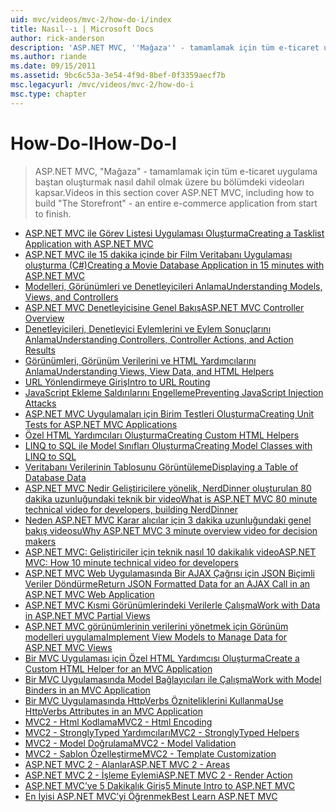 ```yaml
---
uid: mvc/videos/mvc-2/how-do-i/index
title: Nasıl--ı | Microsoft Docs
author: rick-anderson
description: 'ASP.NET MVC, ''Mağaza'' - tamamlamak için tüm e-ticaret uygulama baştan oluşturmak nasıl dahil olmak üzere bu bölümdeki videoları kapsar.'
ms.author: riande
ms.date: 09/15/2011
ms.assetid: 9bc6c53a-3e54-4f9d-8bef-0f3359aecf7b
msc.legacyurl: /mvc/videos/mvc-2/how-do-i
msc.type: chapter
---
```

<a name="how-do-i"></a><span data-ttu-id="94159-103">How-Do-I</span><span class="sxs-lookup"><span data-stu-id="94159-103">How-Do-I</span></span>
====================
> <span data-ttu-id="94159-104">ASP.NET MVC, "Mağaza" - tamamlamak için tüm e-ticaret uygulama baştan oluşturmak nasıl dahil olmak üzere bu bölümdeki videoları kapsar.</span><span class="sxs-lookup"><span data-stu-id="94159-104">Videos in this section cover ASP.NET MVC, including how to build "The Storefront" - an entire e-commerce application from start to finish.</span></span>


- [<span data-ttu-id="94159-105">ASP.NET MVC ile Görev Listesi Uygulaması Oluşturma</span><span class="sxs-lookup"><span data-stu-id="94159-105">Creating a Tasklist Application with ASP.NET MVC</span></span>](creating-a-tasklist-application-with-aspnet-mvc.md)
- [<span data-ttu-id="94159-106">ASP.NET MVC ile 15 dakika içinde bir Film Veritabanı Uygulaması oluşturma (C#)</span><span class="sxs-lookup"><span data-stu-id="94159-106">Creating a Movie Database Application in 15 minutes with ASP.NET MVC</span></span>](creating-a-movie-database-application-in-15-minutes-with-aspnet-mvc.md)
- [<span data-ttu-id="94159-107">Modelleri, Görünümleri ve Denetleyicileri Anlama</span><span class="sxs-lookup"><span data-stu-id="94159-107">Understanding Models, Views, and Controllers</span></span>](understanding-models-views-and-controllers.md)
- [<span data-ttu-id="94159-108">ASP.NET MVC Denetleyicisine Genel Bakış</span><span class="sxs-lookup"><span data-stu-id="94159-108">ASP.NET MVC Controller Overview</span></span>](aspnet-mvc-controller-overview.md)
- [<span data-ttu-id="94159-109">Denetleyicileri, Denetleyici Eylemlerini ve Eylem Sonuçlarını Anlama</span><span class="sxs-lookup"><span data-stu-id="94159-109">Understanding Controllers, Controller Actions, and Action Results</span></span>](understanding-controllers-controller-actions-and-action-results.md)
- [<span data-ttu-id="94159-110">Görünümleri, Görünüm Verilerini ve HTML Yardımcılarını Anlama</span><span class="sxs-lookup"><span data-stu-id="94159-110">Understanding Views, View Data, and HTML Helpers</span></span>](understanding-views-view-data-and-html-helpers.md)
- [<span data-ttu-id="94159-111">URL Yönlendirmeye Giriş</span><span class="sxs-lookup"><span data-stu-id="94159-111">Intro to URL Routing</span></span>](an-introduction-to-url-routing.md)
- [<span data-ttu-id="94159-112">JavaScript Ekleme Saldırılarını Engelleme</span><span class="sxs-lookup"><span data-stu-id="94159-112">Preventing JavaScript Injection Attacks</span></span>](preventing-javascript-injection-attacks.md)
- [<span data-ttu-id="94159-113">ASP.NET MVC Uygulamaları için Birim Testleri Oluşturma</span><span class="sxs-lookup"><span data-stu-id="94159-113">Creating Unit Tests for ASP.NET MVC Applications</span></span>](creating-unit-tests-for-aspnet-mvc-applications.md)
- [<span data-ttu-id="94159-114">Özel HTML Yardımcıları Oluşturma</span><span class="sxs-lookup"><span data-stu-id="94159-114">Creating Custom HTML Helpers</span></span>](creating-custom-html-helpers.md)
- [<span data-ttu-id="94159-115">LINQ to SQL ile Model Sınıfları Oluşturma</span><span class="sxs-lookup"><span data-stu-id="94159-115">Creating Model Classes with LINQ to SQL</span></span>](creating-model-classes-with-linq-to-sql.md)
- [<span data-ttu-id="94159-116">Veritabanı Verilerinin Tablosunu Görüntüleme</span><span class="sxs-lookup"><span data-stu-id="94159-116">Displaying a Table of Database Data</span></span>](displaying-a-table-of-database-data.md)
- [<span data-ttu-id="94159-117">ASP.NET MVC Nedir Geliştiricilere yönelik, NerdDinner oluşturulan 80 dakika uzunluğundaki teknik bir video</span><span class="sxs-lookup"><span data-stu-id="94159-117">What is ASP.NET MVC 80 minute technical video for developers, building NerdDinner</span></span>](what-is-aspnet-mvc-80-minute-technical-video-for-developers-building-nerddinner.md)
- [<span data-ttu-id="94159-118">Neden ASP.NET MVC Karar alıcılar için 3 dakika uzunluğundaki genel bakış videosu</span><span class="sxs-lookup"><span data-stu-id="94159-118">Why ASP.NET MVC 3 minute overview video for decision makers</span></span>](why-aspnet-mvc-3-minute-overview-video-for-decision-makers.md)
- [<span data-ttu-id="94159-119">ASP.NET MVC: Geliştiriciler için teknik nasıl 10 dakikalık video</span><span class="sxs-lookup"><span data-stu-id="94159-119">ASP.NET MVC: How 10 minute technical video for developers</span></span>](aspnet-mvc-how-10-minute-technical-video-for-developers.md)
- [<span data-ttu-id="94159-120">ASP.NET MVC Web Uygulamasında Bir AJAX Çağrısı için JSON Biçimli Veriler Döndürme</span><span class="sxs-lookup"><span data-stu-id="94159-120">Return JSON Formatted Data for an AJAX Call in an ASP.NET MVC Web Application</span></span>](how-do-i-return-json-formatted-data-for-an-ajax-call-in-an-aspnet-mvc-web-application.md)
- [<span data-ttu-id="94159-121">ASP.NET MVC Kısmi Görünümlerindeki Verilerle Çalışma</span><span class="sxs-lookup"><span data-stu-id="94159-121">Work with Data in ASP.NET MVC Partial Views</span></span>](how-do-i-work-with-data-in-aspnet-mvc-partial-views.md)
- [<span data-ttu-id="94159-122">ASP.NET MVC görünümlerinin verilerini yönetmek için Görünüm modelleri uygulama</span><span class="sxs-lookup"><span data-stu-id="94159-122">Implement View Models to Manage Data for ASP.NET MVC Views</span></span>](how-do-i-implement-view-models-to-manage-data-for-aspnet-mvc-views.md)
- [<span data-ttu-id="94159-123">Bir MVC Uygulaması için Özel HTML Yardımcısı Oluşturma</span><span class="sxs-lookup"><span data-stu-id="94159-123">Create a Custom HTML Helper for an MVC Application</span></span>](how-do-i-create-a-custom-html-helper-for-an-mvc-application.md)
- [<span data-ttu-id="94159-124">Bir MVC Uygulamasında Model Bağlayıcıları ile Çalışma</span><span class="sxs-lookup"><span data-stu-id="94159-124">Work with Model Binders in an MVC Application</span></span>](how-do-i-work-with-model-binders-in-an-mvc-application.md)
- [<span data-ttu-id="94159-125">Bir MVC Uygulamasında HttpVerbs Özniteliklerini Kullanma</span><span class="sxs-lookup"><span data-stu-id="94159-125">Use HttpVerbs Attributes in an MVC Application</span></span>](how-do-i-use-httpverbs-attributes-in-an-mvc-application.md)
- [<span data-ttu-id="94159-126">MVC2 - Html Kodlama</span><span class="sxs-lookup"><span data-stu-id="94159-126">MVC2 - Html Encoding</span></span>](mvc2-html-encoding.md)
- [<span data-ttu-id="94159-127">MVC2 - StronglyTyped Yardımcıları</span><span class="sxs-lookup"><span data-stu-id="94159-127">MVC2 - StronglyTyped Helpers</span></span>](mvc2-stronglytyped-helpers.md)
- [<span data-ttu-id="94159-128">MVC2 - Model Doğrulama</span><span class="sxs-lookup"><span data-stu-id="94159-128">MVC2 - Model Validation</span></span>](mvc2-model-validation.md)
- [<span data-ttu-id="94159-129">MVC2 - Şablon Özelleştirme</span><span class="sxs-lookup"><span data-stu-id="94159-129">MVC2 - Template Customization</span></span>](mvc2-template-customization.md)
- [<span data-ttu-id="94159-130">ASP.NET MVC 2 - Alanlar</span><span class="sxs-lookup"><span data-stu-id="94159-130">ASP.NET MVC 2 - Areas</span></span>](aspnet-mvc-2-areas.md)
- [<span data-ttu-id="94159-131">ASP.NET MVC 2 - İşleme Eylemi</span><span class="sxs-lookup"><span data-stu-id="94159-131">ASP.NET MVC 2 - Render Action</span></span>](aspnet-mvc-2-render-action.md)
- [<span data-ttu-id="94159-132">ASP.NET MVC’ye 5 Dakikalık Giriş</span><span class="sxs-lookup"><span data-stu-id="94159-132">5 Minute Intro to ASP.NET MVC</span></span>](5-minute-introduction-to-aspnet-mvc.md)
- [<span data-ttu-id="94159-133">En İyisi ASP.NET MVC’yi Öğrenmek</span><span class="sxs-lookup"><span data-stu-id="94159-133">Best Learn ASP.NET MVC</span></span>](how-to-best-learn-asp-net-mvc.md)

